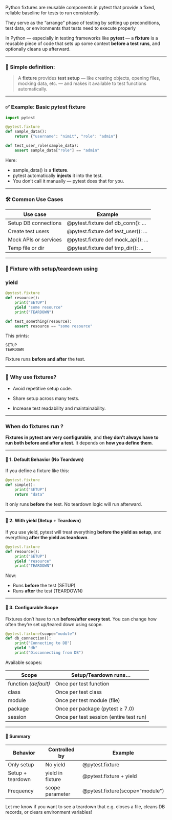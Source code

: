 Python fixtures are reusable components in pytest that provide a fixed, reliable baseline for tests to run consistently. 

They serve as the “arrange” phase of testing by setting up preconditions, test data, or environments that tests need to execute properly

In Python — especially in testing frameworks like **pytest** — a **fixture** is a reusable piece of code that sets up some context **before a test runs**, and optionally cleans up afterward.

---

### **🧪 Simple definition:**

> A **fixture** provides **test setup** — like creating objects, opening files, mocking data, etc. — and makes it available to test functions automatically.

---

### **✅ Example: Basic pytest fixture**

```Python
import pytest

@pytest.fixture
def sample_data():
    return {"username": "nimit", "role": "admin"}

def test_user_role(sample_data):
    assert sample_data["role"] == "admin"
```

Here:

- sample_data() is a **fixture**.
- pytest automatically **injects** it into the test.
- You don’t call it manually — pytest does that for you.

---

### **🛠️ Common Use Cases**

|**Use case**|**Example**|
|---|---|
|Setup DB connections|@pytest.fixture def db_conn(): ...|
|Create test users|@pytest.fixture def test_user(): ...|
|Mock APIs or services|@pytest.fixture def mock_api(): ...|
|Temp file or dir|@pytest.fixture def tmp_dir(): ...|


---

### **🔁 Fixture with setup/teardown using** 

### **yield**

```Python
@pytest.fixture
def resource():
    print("SETUP")
    yield "some resource"
    print("TEARDOWN")

def test_something(resource):
    assert resource == "some resource"
```

This prints:

```
SETUP
TEARDOWN
```

Fixture runs **before and after** the test.

---

### **🧠 Why use fixtures?**

- Avoid repetitive setup code.
    
- Share setup across many tests.
    
- Increase test readability and maintainability.
---

### When do fixtures run ?

**Fixtures in pytest are very configurable**, and **they don’t always have to run both before and after a test**. It depends on **how you define them**.

---

#### **🔄 1.** **Default Behavior (No Teardown)**
If you define a fixture like this:

```Python
@pytest.fixture
def simple():
    print("SETUP")
    return "data"
```

It only runs **before** the test. No teardown logic will run afterward.

---

#### **🔁 2.** **With yield (Setup + Teardown)**

If you use yield, pytest will treat everything **before the yield as setup**, and everything **after the yield as teardown**.

```Python
@pytest.fixture
def resource():
    print("SETUP")
    yield "resource"
    print("TEARDOWN")
```

Now:

- Runs **before** the test (SETUP)
- Runs **after** the test (TEARDOWN)

---

#### **🔄 3.** **Configurable Scope**

Fixtures don’t have to run **before/after every test**. You can change how often they’re set up/teared down using scope.

```Python
@pytest.fixture(scope="module")
def db_connection():
    print("Connecting to DB")
    yield "db"
    print("Disconnecting from DB")
```

Available scopes:

|**Scope**|**Setup/Teardown runs…**|
|---|---|
|function _(default)_|Once per test function|
|class|Once per test class|
|module|Once per test module (file)|
|package|Once per package (pytest ≥ 7.0)|
|session|Once per test session (entire test run)|

  

---

#### **🧠 Summary**

| **Behavior**     | **Controlled by** | **Example**                     |
| ---------------- | ----------------- | ------------------------------- |
| Only setup       | No yield          | @pytest.fixture                 |
| Setup + teardown | yield in fixture  | @pytest.fixture + yield         |
| Frequency        | scope parameter   | @pytest.fixture(scope="module") |

Let me know if you want to see a teardown that e.g. closes a file, cleans DB records, or clears environment variables!
